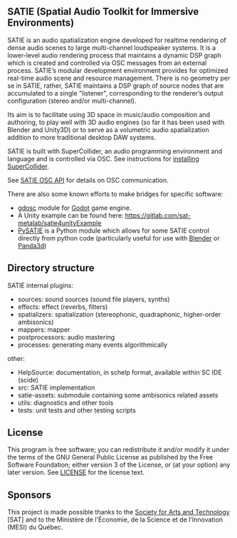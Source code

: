 ## SATIE (Spatial Audio Toolkit for Immersive Environments)

SATIE is an audio spatialization engine developed for realtime rendering of dense audio scenes to large multi-channel loudspeaker systems. It is a lower-level audio rendering process that maintains a dynamic DSP graph which is created and controlled via OSC messages from an external process. SATIE’s modular development environment provides for optimized real-time audio scene and resource management. There is no geometry per se in SATIE, rather, SATIE maintains a DSP graph of source nodes that are accumulated to a single "listener", corresponding to the renderer’s output configuration (stereo and/or multi-channel).

Its aim is to facilitate using 3D space in music/audio composition and authoring, to play well with 3D audio engines (so far it has been used with Blender and Unity3D) or to serve as a volumetric audio spatialization addition to more traditional desktop DAW systems.

SATIE is built with SuperCollider, an audio programming environment and language and is controlled via OSC. See instructions for [installing SuperCollider](INSTALL-SC.md).

See [SATIE OSC API](SATIE-OSC-API.md) for details on OSC communication.

There are also some known efforts to make bridges for specific software:

- [gdosc](https://github.com/djiamnot/gdosc) module for [Godot](https://godotengine.org) game engine.
- A Unity example can be found here: https://gitlab.com/sat-metalab/satie4unityExample
- [PySATIE](https://gitlab.com/sat-metalab/PySATIE) is a Python module which allows for some SATIE control directly from python code (particularly useful for use with [Blender](https://www.blender.org/) or [Panda3d](https://www.panda3d.org/))

## Directory structure

SATIE internal plugins:
- sources:         sound sources (sound file players, synths)
- effects:         effect (reverbs, filters)
- spatializers:    spatialization (stereophonic, quadraphonic, higher-order ambisonics)
- mappers:         mapper
- postprocessors:  audio mastering
- processes:       generating many events algorithmically

other:
- HelpSource:    documentation, in schelp format, available within SC IDE (scide)
- src:           SATIE implementation
- satie-assets:  submodule containing some ambisonics related assets
- utils:         diagnostics and other tools
- tests:         unit tests and other testing scripts

## License

This program is free software; you can redistribute it and/or modify it under the terms of the GNU General Public License as published by the Free Software Foundation; either version 3 of the License, or (at your option) any later version. See [LICENSE](LICENSE) for the license text.

## Sponsors

This project is made possible thanks to the [Society for Arts and Technology](http://www.sat.qc.ca/) [SAT] and to the Ministère de l'Économie, de la Science et de l'Innovation (MESI) du Québec.
